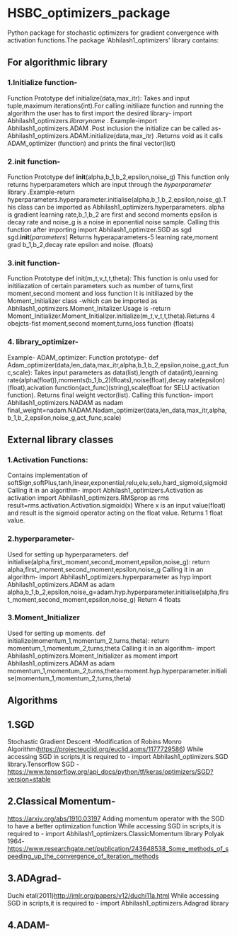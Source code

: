# HSBC_optimizers_package
Python package for stochastic optimizers for gradient convergence with activation functions.The package 'Abhilash1_optimizers' library contains:
## For algorithmic library
### 1.Initialize function-
Function Prototype
def initialize(data,max_itr):
Takes and input tuple,maximum iterations(int).For calling initiliaze function and running the algorithm the user has to first import the desired library- import Abhilash1_optimizers.*libraryname* . Example-import Abhilash1_optimizers.ADAM .Post inclusion the initialize can be called as- Abhilash1_optimizers.ADAM.initialize(data,max_itr) .Returns void as it calls ADAM_optimizer (function) and prints the final vector(list)

### 2.__init__ function-
Function Prototype
def __init__(alpha,b_1,b_2,epsilon,noise_g)
This function only returns hyperparameters which are input through the *hyperparameter* library .Example-return hyperparameters.hyperparameter.initialise(alpha,b_1,b_2,epsilon,noise_g).This class can be imported as Abhilash1_optimizers.hyperparameters. alpha is gradient learning rate,b_1,b_2 are first and second moments epsilon is decay rate and noise_g is a noise in eponential noise sample. Calling this function after importing
import Abhilash1_optimizer.SGD as sgd
sgd.__init__(*parameters*)  Returns hyperaparameters-5 learning rate,moment grad b_1,b_2,decay rate epsilon and noise. (floats)

### 3.init function-
Function Prototype
def init(m_t,v_t,t,theta):
This function is onlu used for initiliazation of certain parameters such as number of turns,first moment,second moment and loss function
It is initiliazed by the Moment_Initializer class -which can be imported as Abhilash1_optimizers.Moment_Initalizer.Usage is -return Moment_Initializer.Moment_Initializer.initialize(m_t,v_t,t,theta).Returns 4 obejcts-fist moment,second moment,turns,loss function (floats)

### 4. library_optimizer-
Example- ADAM_optimizer:
Function prototype-
def Adam_optimizer(data,len_data,max_itr,alpha,b_1,b_2,epsilon,noise_g,act_func,scale):
Takes input parameters as data(list),length of data(int),learning rate(alpha(float)),moments(b_1,b_2)(floats),noise(float),decay rate(epsilon)(float),acivation function(act_func)(string),scale(float for SELU activation function). Returns final weight vector(list).
Calling this function-
import Abhilash1_optimizers.NADAM as nadam
final_weight=nadam.NADAM.Nadam_optimizer(data,len_data,max_itr,alpha,b_1,b_2,epsilon,noise_g,act_func,scale)


## External library classes
### 1.Activation Functions:
Contains implementation of softSign,softPlus,tanh,linear,exponential,relu,elu,selu,hard_sigmoid,sigmoid
Calling it in an algorithm-
import Abhilash1_optimizers.Activation as activation
import Abhilash1_optimizers.RMSprop as rms
result=rms.activation.Activation.sigmoid(x)
Where x is an input value(float) and result is the sigmoid operator acting on the float value.
Returns 1 float value.

### 2.hyperparameter-
Used for setting up hyperparameters.
def initialise(alpha,first_moment,second_moment,epsilon,noise_g):
        return alpha,first_moment,second_moment,epsilon,noise_g
Calling it in an algorithm-
import Abhilash1_optimizers.hyperparameter as hyp
import Abhilash1_optimizers.ADAM as adam
alpha,b_1,b_2,epsilon,noise_g=adam.hyp.hyperparameter.initialise(alpha,first_moment,second_moment,epsilon,noise_g)
Return 4 floats

### 3.Moment_Initializer
Used for setting up moments.
 def initialize(momentum_1,momentum_2,turns,theta):
        return momentum_1,momentum_2,turns,theta
Calling it in an algorithm-
import Abhilash1_optimizers.Moment_Initializer as moment
import Abhilash1_optimizers.ADAM as adam
momentum_1,momentum_2,turns,theta=moment.hyp.hyperparameter.initialise(momentum_1,momentum_2,turns,theta)

        

## Algorithms
## 1.SGD
Stochastic Gradient Descent -Modification of Robins Monro Algorithm(https://projecteuclid.org/euclid.aoms/1177729586)
While accessing SGD in scripts,it is required to - import Abhilash1_optimizers.SGD library.Tensorflow SGD -https://www.tensorflow.org/api_docs/python/tf/keras/optimizers/SGD?version=stable
## 2.Classical Momentum-
https://arxiv.org/abs/1910.03197  Adding momentum operator with the SGD to have a better optimization function
While accessing SGD in scripts,it is required to - import Abhilash1_optimizers.ClassicMomentum library
Polyak 1964-https://www.researchgate.net/publication/243648538_Some_methods_of_speeding_up_the_convergence_of_iteration_methods
## 3.ADAgrad-
Duchi etal(2011)http://jmlr.org/papers/v12/duchi11a.html 
While accessing SGD in scripts,it is required to - import Abhilash1_optimizers.Adagrad library
## 4.ADAM-


